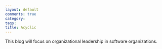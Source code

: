 ```yaml
---
layout: default
comments: true
category:
tags: 
title: Acyclic 
---
```


This blog will focus on organizational leadership in software organizations.

